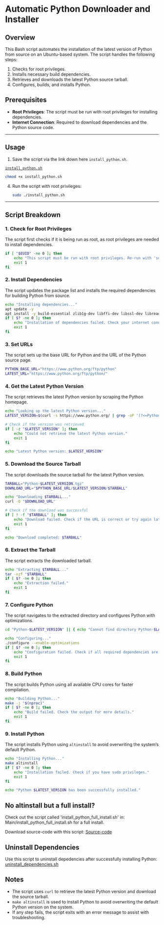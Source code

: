 # Automatic Python Downloader and Installer

## Overview

This Bash script automates the installation of the latest version of Python from source on an Ubuntu-based system. The script handles the following steps:
1. Checks for root privileges.
2. Installs necessary build dependencies.
3. Retrieves and downloads the latest Python source tarball.
4. Configures, builds, and installs Python.

## Prerequisites

- **Root Privileges**: The script must be run with root privileges for installing dependencies.
- **Internet Connection**: Required to download dependencies and the Python source code.

---

## Usage

1. Save the script via the link down here `install_python.sh`.
 
[`install_python.sh`](https://github.com/Mealman1551/Automatic-Python-downloader-and-installer/releases/download/v1.0/install_python.sh)

   ```bash
   chmod +x install_python.sh
   ```
4. Run the script with root privileges:
   ```bash
   sudo ./install_python.sh
   ```

---

## Script Breakdown

### 1. Check for Root Privileges
The script first checks if it is being run as root, as root privileges are needed to install dependencies.

```bash
if [ "$EUID" -ne 0 ]; then
    echo "This script must be run with root privileges. Re-run with 'sudo'."
    exit 1
fi
```

### 2. Install Dependencies
The script updates the package list and installs the required dependencies for building Python from source.

```bash
echo "Installing dependencies..."
apt update -y
apt install -y build-essential zlib1g-dev libffi-dev libssl-dev libreadline-dev libbz2-dev libsqlite3-dev curl
if [ $? -ne 0 ]; then
    echo "Installation of dependencies failed. Check your internet connection or package manager settings."
    exit 1
fi
```

### 3. Set URLs
The script sets up the base URL for Python and the URL of the Python source page.

```bash
PYTHON_BASE_URL="https://www.python.org/ftp/python"
LATEST_URL="https://www.python.org/ftp/python/"
```

### 4. Get the Latest Python Version
The script retrieves the latest Python version by scraping the Python homepage.

```bash
echo "Looking up the latest Python version..."
LATEST_VERSION=$(curl -s https://www.python.org/ | grep -oP '(?<=Python )\d+\.\d+\.\d+' | head -n 1)

# Check if the version was retrieved
if [ -z "$LATEST_VERSION" ]; then
    echo "Could not retrieve the latest Python version."
    exit 1
fi

echo "Latest Python version: $LATEST_VERSION"
```

### 5. Download the Source Tarball
The script downloads the source tarball for the latest Python version.

```bash
TARBALL="Python-$LATEST_VERSION.tgz"
DOWNLOAD_URL="$PYTHON_BASE_URL/$LATEST_VERSION/$TARBALL"

echo "Downloading $TARBALL..."
curl -O "$DOWNLOAD_URL"

# Check if the download was successful
if [ ! -f "$TARBALL" ]; then
    echo "Download failed. Check if the URL is correct or try again later."
    exit 1
fi

echo "Download completed: $TARBALL"
```

### 6. Extract the Tarball
The script extracts the downloaded tarball.

```bash
echo "Extracting $TARBALL..."
tar -xzf "$TARBALL"
if [ $? -ne 0 ]; then
    echo "Extraction failed."
    exit 1
fi
```

### 7. Configure Python
The script navigates to the extracted directory and configures Python with optimizations.

```bash
cd "Python-$LATEST_VERSION" || { echo "Cannot find directory Python-$LATEST_VERSION."; exit 1; }

echo "Configuring..."
./configure --enable-optimizations
if [ $? -ne 0 ]; then
    echo "Configuration failed. Check if all required dependencies are correctly installed."
    exit 1
fi
```

### 8. Build Python
The script builds Python using all available CPU cores for faster compilation.

```bash
echo "Building Python..."
make -j "$(nproc)"
if [ $? -ne 0 ]; then
    echo "Build failed. Check the output for more details."
    exit 1
fi
```

### 9. Install Python
The script installs Python using `altinstall` to avoid overwriting the system’s default Python.

```bash
echo "Installing Python..."
make altinstall
if [ $? -ne 0 ]; then
    echo "Installation failed. Check if you have sudo privileges."
    exit 1
fi

echo "Python $LATEST_VERSION has been successfully installed."
```

## No altinstall but a full install?
Check out the script called 'install_python_full_install.sh' in: Main/install_python_full_install.sh for a full install.

Download source-code with this script: [Source-code](https://github.com/Mealman1551/Automatic-Python-downloader-and-installer/archive/refs/tags/v1.0.tar.gz)

## Uninstall Dependencies
Use this script to uninstall depedencies after successfully installing Python: [uninstall_dependencies.sh](https://github.com/Mealman1551/Automatic-Python-downloader-and-installer/releases/download/v1.0/uninstall_dependencies.sh)

## Notes

- The script uses `curl` to retrieve the latest Python version and download the source tarball.
- `make altinstall` is used to install Python to avoid overwriting the default Python version on the system.
- If any step fails, the script exits with an error message to assist with troubleshooting.

